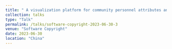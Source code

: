 ```yaml
---
title: " A visualization platform for community personnel attributes analysis and movement trajectories   "
collection: talks
type: "Talk"
permalink: /talks/software-copyright-2023-06-30-3
venue: "Software Copyright"
date: 2023-06-30
location: "China"
---
```

